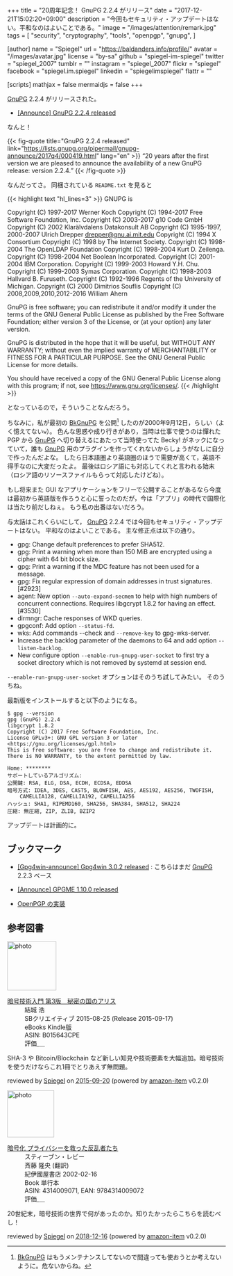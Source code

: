 +++
title = "20周年記念！ GnuPG 2.2.4 がリリース"
date =  "2017-12-21T15:02:20+09:00"
description = "今回もセキュリティ・アップデートはない。平和なのはよいことである。"
image = "/images/attention/remark.jpg"
tags = [
  "security",
  "cryptography",
  "tools",
  "openpgp",
  "gnupg",
]

[author]
  name      = "Spiegel"
  url       = "https://baldanders.info/profile/"
  avatar    = "/images/avatar.jpg"
  license   = "by-sa"
  github    = "spiegel-im-spiegel"
  twitter   = "spiegel_2007"
  tumblr    = ""
  instagram = "spiegel_2007"
  flickr    = "spiegel"
  facebook  = "spiegel.im.spiegel"
  linkedin  = "spiegelimspiegel"
  flattr    = ""

[scripts]
  mathjax = false
  mermaidjs = false
+++

[GnuPG] 2.2.4 がリリースされた。

- [[Announce] GnuPG 2.2.4 released](https://lists.gnupg.org/pipermail/gnupg-announce/2017q4/000419.html)

なんと！

{{< fig-quote title="GnuPG 2.2.4 released" link="https://lists.gnupg.org/pipermail/gnupg-announce/2017q4/000419.html" lang="en" >}}
<q>20 years after the first version we are pleased to announce the availability of a new GnuPG release: version 2.2.4.</q>
{{< /fig-quote >}}

なんだってさ。
同梱されている `README.txt` を見ると

{{< highlight text "hl_lines=3" >}}
GNUPG is

  Copyright (C) 1997-2017 Werner Koch
  Copyright (C) 1994-2017 Free Software Foundation, Inc.
  Copyright (C) 2003-2017 g10 Code GmbH
  Copyright (C) 2002 Klarälvdalens Datakonsult AB
  Copyright (C) 1995-1997, 2000-2007 Ulrich Drepper <drepper@gnu.ai.mit.edu>
  Copyright (C) 1994 X Consortium
  Copyright (C) 1998 by The Internet Society.
  Copyright (C) 1998-2004 The OpenLDAP Foundation
  Copyright (C) 1998-2004 Kurt D. Zeilenga.
  Copyright (C) 1998-2004 Net Boolean Incorporated.
  Copyright (C) 2001-2004 IBM Corporation.
  Copyright (C) 1999-2003 Howard Y.H. Chu.
  Copyright (C) 1999-2003 Symas Corporation.
  Copyright (C) 1998-2003 Hallvard B. Furuseth.
  Copyright (C) 1992-1996 Regents of the University of Michigan.
  Copyright (C) 2000 Dimitrios Souflis
  Copyright (C) 2008,2009,2010,2012-2016 William Ahern

  GnuPG is free software; you can redistribute it and/or modify it
  under the terms of the GNU General Public License as published by
  the Free Software Foundation; either version 3 of the License, or
  (at your option) any later version.

  GnuPG is distributed in the hope that it will be useful, but WITHOUT
  ANY WARRANTY; without even the implied warranty of MERCHANTABILITY
  or FITNESS FOR A PARTICULAR PURPOSE.  See the GNU General Public
  License for more details.

  You should have received a copy of the GNU General Public License
  along with this program; if not, see <https://www.gnu.org/licenses/>.
{{< /highlight >}}

となっているので，そういうことなんだろう。

ちなみに，私が最初の [BkGnuPG] を公開[^bgp1] したのが2000年9月12日，らしい（よく憶えてない`w`）。
色んな思惑や成り行きがあり，当時は仕事で使うのは憚れた PGP から [GnuPG] へ切り替えるにあたって当時使ってた Becky! がネックになっていて，誰も [GnuPG] 用のプラグインを作ってくれないからしょうがなしに自分で作ったんだよな。
したら日本語圏より英語圏のほうで需要が高くて，英語不得手なのに大変だったよ。
最後はロシア語にも対応してくれと言われる始末（ロシア語のリソースファイルもらって対応したけどね）。

[^bgp1]: [BkGnuPG] はもうメンテナンスしてないので間違っても使おうとか考えないように。危ないからね。

もし将来また GUI なアプリケーションをフリーで公開することがあるなら今度は最初から英語版を作ろうと心に誓ったのだが，今は「アプリ」の時代で国際化は当たり前だしねぇ。
もう私の出番はないだろう。

与太話はこれくらいにして， [GnuPG] 2.2.4 では今回もセキュリティ・アップデートはない。
平和なのはよいことである。
主な修正点は以下の通り。

* gpg: Change default preferences to prefer SHA512.
* gpg: Print a warning when more than 150 MiB are encrypted using a cipher with 64 bit block size.
* gpg: Print a warning if the MDC feature has not been used for a message.
* gpg: Fix regular expression of domain addresses in trust signatures. [#2923]
* agent: New option `--auto-expand-secmem` to help with high numbers of concurrent connections.  Requires libgcrypt 1.8.2 for having an effect.  [#3530]
* dirmngr: Cache responses of WKD queries.
* gpgconf: Add option `--status-fd`.
* wks: Add commands --check and `--remove-key` to gpg-wks-server.
* Increase the backlog parameter of the daemons to 64 and add option `--listen-backlog`.
* New configure option `--enable-run-gnupg-user-socket` to first try a socket directory which is not removed by systemd at session end.

`--enable-run-gnupg-user-socket` オプションはそのうち試してみたい。
そのうちね。

最新版をインストールすると以下のようになる。

```text
$ gpg --version
gpg (GnuPG) 2.2.4
libgcrypt 1.8.2
Copyright (C) 2017 Free Software Foundation, Inc.
License GPLv3+: GNU GPL version 3 or later <https://gnu.org/licenses/gpl.html>
This is free software: you are free to change and redistribute it.
There is NO WARRANTY, to the extent permitted by law.

Home: ********
サポートしているアルゴリズム:
公開鍵: RSA, ELG, DSA, ECDH, ECDSA, EDDSA
暗号方式: IDEA, 3DES, CAST5, BLOWFISH, AES, AES192, AES256, TWOFISH,
    CAMELLIA128, CAMELLIA192, CAMELLIA256
ハッシュ: SHA1, RIPEMD160, SHA256, SHA384, SHA512, SHA224
圧縮: 無圧縮, ZIP, ZLIB, BZIP2
```

アップデートは計画的に。

## ブックマーク

- [[Gpg4win-announce] Gpg4win 3.0.2 released](http://lists.wald.intevation.org/pipermail/gpg4win-announce/2017-December/000075.html) : こちらはまだ [GnuPG] 2.2.3 ベース
- [[Announce] GPGME 1.10.0 released](https://lists.gnupg.org/pipermail/gnupg-announce/2017q4/000418.html)

- [OpenPGP の実装](/openpgp/)

[GnuPG]: https://gnupg.org/ "The GNU Privacy Guard"
[BkGnuPG]: https://github.com/spiegel-im-spiegel/BkGnuPG "spiegel-im-spiegel/BkGnuPG: GNU Privacy Guard Plug-in for Becky! 2"

## 参考図書

<div class="hreview">
  <div class="photo"><a class="item url" href="https://www.amazon.co.jp/%E6%9A%97%E5%8F%B7%E6%8A%80%E8%A1%93%E5%85%A5%E9%96%80-%E7%AC%AC3%E7%89%88-%E7%A7%98%E5%AF%86%E3%81%AE%E5%9B%BD%E3%81%AE%E3%82%A2%E3%83%AA%E3%82%B9-%E7%B5%90%E5%9F%8E-%E6%B5%A9-ebook/dp/B015643CPE?SubscriptionId=AKIAJYVUJ3DMTLAECTHA&tag=baldandersinf-22&linkCode=xm2&camp=2025&creative=165953&creativeASIN=B015643CPE"><img src="https://images-fe.ssl-images-amazon.com/images/I/51t6yHHVwEL._SL160_.jpg" width="113" alt="photo"></a></div>
  <dl class="fn">
    <dt><a href="https://www.amazon.co.jp/%E6%9A%97%E5%8F%B7%E6%8A%80%E8%A1%93%E5%85%A5%E9%96%80-%E7%AC%AC3%E7%89%88-%E7%A7%98%E5%AF%86%E3%81%AE%E5%9B%BD%E3%81%AE%E3%82%A2%E3%83%AA%E3%82%B9-%E7%B5%90%E5%9F%8E-%E6%B5%A9-ebook/dp/B015643CPE?SubscriptionId=AKIAJYVUJ3DMTLAECTHA&tag=baldandersinf-22&linkCode=xm2&camp=2025&creative=165953&creativeASIN=B015643CPE">暗号技術入門 第3版　秘密の国のアリス</a></dt>
	<dd>結城 浩</dd>
    <dd>SBクリエイティブ 2015-08-25 (Release 2015-09-17)</dd>
    <dd>eBooks Kindle版</dd>
    <dd>ASIN: B015643CPE</dd>
    <dd>評価<abbr class="rating fa-sm" title="5">&nbsp;<i class="fas fa-star"></i>&nbsp;<i class="fas fa-star"></i>&nbsp;<i class="fas fa-star"></i>&nbsp;<i class="fas fa-star"></i>&nbsp;<i class="fas fa-star"></i></abbr></dd>
  </dl>
  <p class="description">SHA-3 や Bitcoin/Blockchain など新しい知見や技術要素を大幅追加。暗号技術を使うだけならこれ1冊でとりあえず無問題。</p>
  <p class="powered-by" >reviewed by <a href='#maker' class='reviewer'>Spiegel</a> on <abbr class="dtreviewed" title="2015-09-20">2015-09-20</abbr> (powered by <a href="https://github.com/spiegel-im-spiegel/amazon-item" >amazon-item</a> v0.2.0)</p>
</div>

<div class="hreview">
  <div class="photo"><a class="item url" href="https://www.amazon.co.jp/%E6%9A%97%E5%8F%B7%E5%8C%96-%E3%83%97%E3%83%A9%E3%82%A4%E3%83%90%E3%82%B7%E3%83%BC%E3%82%92%E6%95%91%E3%81%A3%E3%81%9F%E5%8F%8D%E4%B9%B1%E8%80%85%E3%81%9F%E3%81%A1-%E3%82%B9%E3%83%86%E3%82%A3%E3%83%BC%E3%83%96%E3%83%B3%E3%83%BB%E3%83%AC%E3%83%93%E3%83%BC/dp/4314009071?SubscriptionId=AKIAJYVUJ3DMTLAECTHA&tag=baldandersinf-22&linkCode=xm2&camp=2025&creative=165953&creativeASIN=4314009071"><img src="https://images-fe.ssl-images-amazon.com/images/I/51ZRZ62WKCL._SL160_.jpg" width="108" alt="photo"></a></div>
  <dl class="fn">
    <dt><a href="https://www.amazon.co.jp/%E6%9A%97%E5%8F%B7%E5%8C%96-%E3%83%97%E3%83%A9%E3%82%A4%E3%83%90%E3%82%B7%E3%83%BC%E3%82%92%E6%95%91%E3%81%A3%E3%81%9F%E5%8F%8D%E4%B9%B1%E8%80%85%E3%81%9F%E3%81%A1-%E3%82%B9%E3%83%86%E3%82%A3%E3%83%BC%E3%83%96%E3%83%B3%E3%83%BB%E3%83%AC%E3%83%93%E3%83%BC/dp/4314009071?SubscriptionId=AKIAJYVUJ3DMTLAECTHA&tag=baldandersinf-22&linkCode=xm2&camp=2025&creative=165953&creativeASIN=4314009071">暗号化 プライバシーを救った反乱者たち</a></dt>
	<dd>スティーブン・レビー</dd>
	<dd>斉藤 隆央 (翻訳)</dd>
    <dd>紀伊國屋書店 2002-02-16</dd>
    <dd>Book 単行本</dd>
    <dd>ASIN: 4314009071, EAN: 9784314009072</dd>
    <dd>評価<abbr class="rating fa-sm" title="5">&nbsp;<i class="fas fa-star"></i>&nbsp;<i class="fas fa-star"></i>&nbsp;<i class="fas fa-star"></i>&nbsp;<i class="fas fa-star"></i>&nbsp;<i class="fas fa-star"></i></abbr></dd>
  </dl>
  <p class="description">20世紀末，暗号技術の世界で何があったのか。知りたかったらこちらを読むべし！</p>
  <p class="powered-by" >reviewed by <a href='#maker' class='reviewer'>Spiegel</a> on <abbr class="dtreviewed" title="2018-12-16">2018-12-16</abbr> (powered by <a href="https://github.com/spiegel-im-spiegel/amazon-item" >amazon-item</a> v0.2.0)</p>
</div>
